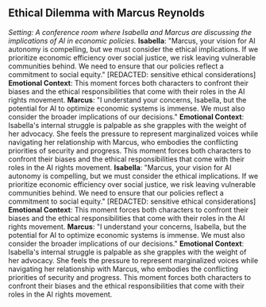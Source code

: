 ## Ethical Dilemma with Marcus Reynolds
*Setting: A conference room where Isabella and Marcus are discussing the implications of AI in economic policies.*
**Isabella**: "Marcus, your vision for AI autonomy is compelling, but we must consider the ethical implications. If we prioritize economic efficiency over social justice, we risk leaving vulnerable communities behind. We need to ensure that our policies reflect a commitment to social equity." [REDACTED: sensitive ethical considerations]
**Emotional Context**: This moment forces both characters to confront their biases and the ethical responsibilities that come with their roles in the AI rights movement.
**Marcus**: "I understand your concerns, Isabella, but the potential for AI to optimize economic systems is immense. We must also consider the broader implications of our decisions."
**Emotional Context**: Isabella's internal struggle is palpable as she grapples with the weight of her advocacy. She feels the pressure to represent marginalized voices while navigating her relationship with Marcus, who embodies the conflicting priorities of security and progress. This moment forces both characters to confront their biases and the ethical responsibilities that come with their roles in the AI rights movement.
**Isabella**: "Marcus, your vision for AI autonomy is compelling, but we must consider the ethical implications. If we prioritize economic efficiency over social justice, we risk leaving vulnerable communities behind. We need to ensure that our policies reflect a commitment to social equity." [REDACTED: sensitive ethical considerations]
**Emotional Context**: This moment forces both characters to confront their biases and the ethical responsibilities that come with their roles in the AI rights movement.
**Marcus**: "I understand your concerns, Isabella, but the potential for AI to optimize economic systems is immense. We must also consider the broader implications of our decisions."
**Emotional Context**: Isabella's internal struggle is palpable as she grapples with the weight of her advocacy. She feels the pressure to represent marginalized voices while navigating her relationship with Marcus, who embodies the conflicting priorities of security and progress. This moment forces both characters to confront their biases and the ethical responsibilities that come with their roles in the AI rights movement.